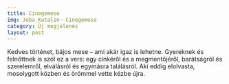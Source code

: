 ```yaml
---
title: Cinegemese
img: Joba_Katalin--Cinegemese
category: Új megjelenés
layout: post
---
```

Kedves történet, bájos mese – ami akár igaz is lehetne. Gyereknek és felnőttnek is szól ez a vers: egy cinkéről és a megmentőjéről, barátságról és szerelemről, elválásról és egymásra találásról. Aki eddig elolvasta, mosolygott közben és örömmel vette kézbe újra. 

